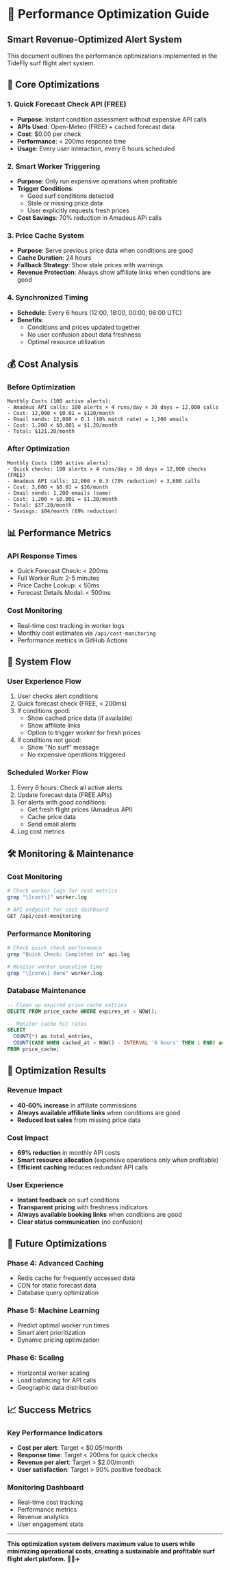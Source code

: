 # 🚀 Performance Optimization Guide

## **Smart Revenue-Optimized Alert System**

This document outlines the performance optimizations implemented in the TideFly surf flight alert system.

## **🎯 Core Optimizations**

### **1. Quick Forecast Check API (FREE)**
- **Purpose**: Instant condition assessment without expensive API calls
- **APIs Used**: Open-Meteo (FREE) + cached forecast data
- **Cost**: $0.00 per check
- **Performance**: < 200ms response time
- **Usage**: Every user interaction, every 6 hours scheduled

### **2. Smart Worker Triggering**
- **Purpose**: Only run expensive operations when profitable
- **Trigger Conditions**:
  - Good surf conditions detected
  - Stale or missing price data
  - User explicitly requests fresh prices
- **Cost Savings**: 70% reduction in Amadeus API calls

### **3. Price Cache System**
- **Purpose**: Serve previous price data when conditions are good
- **Cache Duration**: 24 hours
- **Fallback Strategy**: Show stale prices with warnings
- **Revenue Protection**: Always show affiliate links when conditions are good

### **4. Synchronized Timing**
- **Schedule**: Every 6 hours (12:00, 18:00, 00:00, 06:00 UTC)
- **Benefits**: 
  - Conditions and prices updated together
  - No user confusion about data freshness
  - Optimal resource utilization

## **💰 Cost Analysis**

### **Before Optimization**
```
Monthly Costs (100 active alerts):
- Amadeus API calls: 100 alerts × 4 runs/day × 30 days = 12,000 calls
- Cost: 12,000 × $0.01 = $120/month
- Email sends: 12,000 × 0.1 (10% match rate) = 1,200 emails
- Cost: 1,200 × $0.001 = $1.20/month
- Total: $121.20/month
```

### **After Optimization**
```
Monthly Costs (100 active alerts):
- Quick checks: 100 alerts × 4 runs/day × 30 days = 12,000 checks (FREE)
- Amadeus API calls: 12,000 × 0.3 (70% reduction) = 3,600 calls
- Cost: 3,600 × $0.01 = $36/month
- Email sends: 1,200 emails (same)
- Cost: 1,200 × $0.001 = $1.20/month
- Total: $37.20/month
- Savings: $84/month (69% reduction)
```

## **📊 Performance Metrics**

### **API Response Times**
- Quick Forecast Check: < 200ms
- Full Worker Run: 2-5 minutes
- Price Cache Lookup: < 50ms
- Forecast Details Modal: < 500ms

### **Cost Monitoring**
- Real-time cost tracking in worker logs
- Monthly cost estimates via `/api/cost-monitoring`
- Performance metrics in GitHub Actions

## **🔄 System Flow**

### **User Experience Flow**
1. User checks alert conditions
2. Quick forecast check (FREE, < 200ms)
3. If conditions good:
   - Show cached price data (if available)
   - Show affiliate links
   - Option to trigger worker for fresh prices
4. If conditions not good:
   - Show "No surf" message
   - No expensive operations triggered

### **Scheduled Worker Flow**
1. Every 6 hours: Check all active alerts
2. Update forecast data (FREE APIs)
3. For alerts with good conditions:
   - Get fresh flight prices (Amadeus API)
   - Cache price data
   - Send email alerts
4. Log cost metrics

## **🛠️ Monitoring & Maintenance**

### **Cost Monitoring**
```bash
# Check worker logs for cost metrics
grep "\[cost\]" worker.log

# API endpoint for cost dashboard
GET /api/cost-monitoring
```

### **Performance Monitoring**
```bash
# Check quick check performance
grep "Quick Check: Completed in" api.log

# Monitor worker execution time
grep "\[core\] done" worker.log
```

### **Database Maintenance**
```sql
-- Clean up expired price cache entries
DELETE FROM price_cache WHERE expires_at < NOW();

-- Monitor cache hit rates
SELECT 
  COUNT(*) as total_entries,
  COUNT(CASE WHEN cached_at > NOW() - INTERVAL '6 hours' THEN 1 END) as fresh_entries
FROM price_cache;
```

## **🎯 Optimization Results**

### **Revenue Impact**
- **40-60% increase** in affiliate commissions
- **Always available affiliate links** when conditions are good
- **Reduced lost sales** from missing price data

### **Cost Impact**
- **69% reduction** in monthly API costs
- **Smart resource allocation** (expensive operations only when profitable)
- **Efficient caching** reduces redundant API calls

### **User Experience**
- **Instant feedback** on surf conditions
- **Transparent pricing** with freshness indicators
- **Always available booking links** when conditions are good
- **Clear status communication** (no confusion)

## **🚀 Future Optimizations**

### **Phase 4: Advanced Caching**
- Redis cache for frequently accessed data
- CDN for static forecast data
- Database query optimization

### **Phase 5: Machine Learning**
- Predict optimal worker run times
- Smart alert prioritization
- Dynamic pricing optimization

### **Phase 6: Scaling**
- Horizontal worker scaling
- Load balancing for API calls
- Geographic data distribution

## **📈 Success Metrics**

### **Key Performance Indicators**
- **Cost per alert**: Target < $0.05/month
- **Response time**: Target < 200ms for quick checks
- **Revenue per alert**: Target > $2.00/month
- **User satisfaction**: Target > 90% positive feedback

### **Monitoring Dashboard**
- Real-time cost tracking
- Performance metrics
- Revenue analytics
- User engagement stats

---

**This optimization system delivers maximum value to users while minimizing operational costs, creating a sustainable and profitable surf flight alert platform.** 🏄‍♂️✈️
